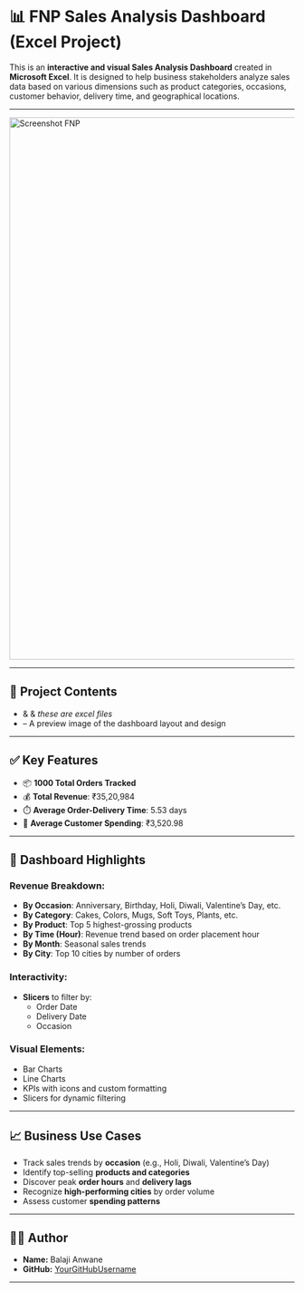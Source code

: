 # 📊 FNP Sales Analysis Dashboard (Excel Project)

This is an **interactive and visual Sales Analysis Dashboard** created in **Microsoft Excel**. It is designed to help business stakeholders analyze sales data based on various dimensions such as product categories, occasions, customer behavior, delivery time, and geographical locations.

---

<img width="957" alt="Screenshot FNP" src="https://github.com/user-attachments/assets/1175ee97-ac68-4659-9021-8a6893092401" />


---

## 📁 Project Contents

- <a href=https://github.com/Balajianwane/FNP-Sales-Analysis-Dashboard-Excel-Project-/blob/main/customers.csv></a> &  <a href=https://github.com/Balajianwane/FNP-Sales-Analysis-Dashboard-Excel-Project-/blob/main/orders.csv></a> & <a href=https://github.com/Balajianwane/FNP-Sales-Analysis-Dashboard-Excel-Project-/blob/main/products.csv></a>*these are excel files*
- <a href=https://github.com/Balajianwane/FNP-Sales-Analysis-Dashboard-Excel-Project-/blob/main/Screenshot%20FNP.png></a> – A preview image of the dashboard layout and design

---

## ✅ Key Features

- 📦 **1000 Total Orders Tracked**
- 💰 **Total Revenue**: ₹35,20,984
- ⏱️ **Average Order-Delivery Time**: 5.53 days
- 🧾 **Average Customer Spending**: ₹3,520.98

---

## 📌 Dashboard Highlights

### Revenue Breakdown:

- **By Occasion**: Anniversary, Birthday, Holi, Diwali, Valentine’s Day, etc.
- **By Category**: Cakes, Colors, Mugs, Soft Toys, Plants, etc.
- **By Product**: Top 5 highest-grossing products
- **By Time (Hour)**: Revenue trend based on order placement hour
- **By Month**: Seasonal sales trends
- **By City**: Top 10 cities by number of orders

### Interactivity:

- **Slicers** to filter by:
  - Order Date
  - Delivery Date
  - Occasion

### Visual Elements:

- Bar Charts
- Line Charts
- KPIs with icons and custom formatting
- Slicers for dynamic filtering

---

## 📈 Business Use Cases

- Track sales trends by **occasion** (e.g., Holi, Diwali, Valentine’s Day)
- Identify top-selling **products and categories**
- Discover peak **order hours** and **delivery lags**
- Recognize **high-performing cities** by order volume
- Assess customer **spending patterns**

---

## 🧑‍💻 Author

- **Name:** Balaji Anwane
- **GitHub:** [YourGitHubUsername](https://github.com/YourGitHubUsername)

---


